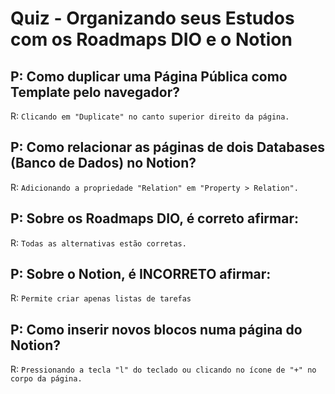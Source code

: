 # Quiz - Organizando seus Estudos com os Roadmaps DIO e o Notion

## P: Como duplicar uma Página Pública como Template pelo navegador?

R: `Clicando em "Duplicate" no canto superior direito da página.`

## P: Como relacionar as páginas de dois Databases (Banco de Dados) no Notion?

R: `Adicionando a propriedade "Relation" em "Property > Relation".`

## P: Sobre os Roadmaps DIO, é correto afirmar:

R: `Todas as alternativas estão corretas.`

## P: Sobre o Notion, é INCORRETO afirmar:

R: `Permite criar apenas listas de tarefas`

## P: Como inserir novos blocos numa página do Notion?

R: `Pressionando a tecla "l" do teclado ou clicando no ícone de "+" no corpo da página.`
